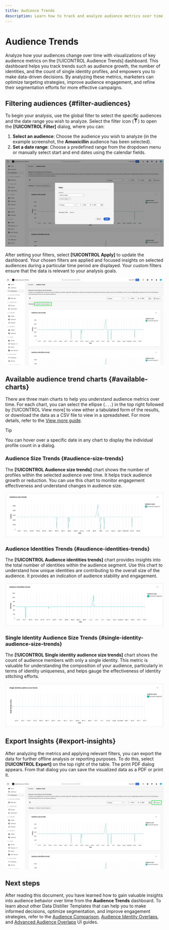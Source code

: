 ```yaml
---
title: Audience Trends
description: Learn how to track and analyze audience metrics over time using the Audience Trends dashboard. Set audience filters, analyze size and identity trends, and export insights for data-driven decisions.
---
```

# Audience Trends

Analyze how your audiences change over time with visualizations of key audience metrics on the [!UICONTROL Audience Trends] dashboard. This dashboard helps you track trends such as audience growth, the number of identities, and the count of single identity profiles, and empowers you to make data-driven decisions. By analyzing these metrics, marketers can optimize targeting strategies, improve audience engagement, and refine their segmentation efforts for more effective campaigns.

## Filtering audiences {#filter-audiences}

To begin your analysis, use the global filter to select the specific audiences and the date range you wish to analyze. Select the filter icon (![The filter icon.](../../../images/icons/filter-icon-white.png)) to open the **[!UICONTROL Filter]** dialog, where you can:

1. **Select an audience**: Choose the audience you wish to analyze (in the example screenshot, the **Amoxicillin** audience has been selected).
1. **Set a date range**: Choose a predefined range from the dropdown menu or manually select start and end dates using the calendar fields.

![The Filters dialog on the Audience Trends dashboard.](../../images/sql-insights-query-pro-mode/templates/audience-trends-filters.png)

After setting your filters, select **[!UICONTROL Apply]** to update the dashboard. Your chosen filters are applied and focused insights on selected audiences during a particular time period are displayed. Your custom filters ensure that the data is relevant to your analysis goals.

![The Audience Trends dashboard with Amoxicilin Segment filter applied and highlighted.](../../images/sql-insights-query-pro-mode/templates/audience-trends-applied-filters.png)

## Available audience trend charts {#available-charts}

There are three main charts to help you understand audience metrics over time. For each chart, you can select the ellipse (`...`) in the top right followed by [!UICONTROL View more] to view either a tabulated form of the results, or download the data as a CSV file to view in a spreadsheet. For more details, refer to the [View more guide](../view-more.md).

>[!TIP]
>
>You can hover over a specific date in any chart to display the individual profile count in a dialog.

### Audience Size Trends {#audience-size-trends}

The **[!UICONTROL Audience size trends]** chart shows the number of profiles within the selected audience over time. It helps track audience growth or reduction. You can use this chart to monitor engagement effectiveness and understand changes in audience size.

![The Audience size trends chart.](../../images/sql-insights-query-pro-mode/templates/audience-size-trends-chart.png)

### Audience Identities Trends {#audience-identities-trends}

The **[!UICONTROL Audience identities trends]** chart provides insights into the total number of identities within the audience segment. Use this chart to understand how unique identities are contributing to the overall size of the audience. It provides an indication of audience stability and engagement.

![The Audience identities trend chart.](../../images/sql-insights-query-pro-mode/templates/audience-identities-trends.png)

### Single Identity Audience Size Trends {#single-identity-audience-size-trends}

The **[!UICONTROL Single identity audience size trends]** chart shows the count of audience members with only a single identity. This metric is valuable for understanding the composition of your audience, particularly in terms of identity uniqueness, and helps gauge the effectiveness of identity stitching efforts.

![The Single identity audience size trends chart.](../../images/sql-insights-query-pro-mode/templates/single-identity-audience-size-trends.png)

## Export Insights {#export-insights}

After analyzing the metrics and applying relevant filters, you can export the data for further offline analysis or reporting purposes. To do this, select **[!UICONTROL Export]** on the top right of the table. The print PDF dialog appears. From that dialog you can save the visualized data as a PDF or print it.

![The Audience Trends dashboard with Export highlighted.](../../images/sql-insights-query-pro-mode/templates/audience-trends-export.png)

## Next steps

After reading this document, you have learned how to gain valuable insights into audience behavior over time from the **Audience Trends** dashboard. To learn about other Data Distiller Templates that can help you to make informed decisions, optimize segmentation, and improve engagement strategies, refer to the [Audience Comparison](./comparison.md), [Audience Identity Overlaps](./identity-overlaps.md), and [Advanced Audience Overlaps](./overlaps.md) UI guides.
